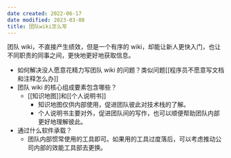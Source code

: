 ```yaml
---
date created: 2022-06-17
date modified: 2023-03-08
title: 团队wiki怎么写
---
```


团队 wiki，不直接产生绩效，但是一个有序的 wiki，却能让新人更快入门，也让不同职责的同事之间，更快地更好地获取信息。

- 如何解决没人愿意花精力写团队 wiki 的问题？类似问题[[程序员不愿意写文档和注释怎么办]]
- 团队 wiki 的核心组成要素包含哪些？
	- [[知识地图]]和[[个人说明书]]
		- 知识地图仅供内部使用，促进团队彼此对技术栈的了解。
		- 个人说明书主要对外，促进团队间的写作，也可以顺便帮助团队内部更好地理解彼此。
- 通过什么软件承载？
	- 团队内部惯常使用的工具即可。如果用的工具过度落后，可以考虑推动公司内部的效能工具部去更换。
